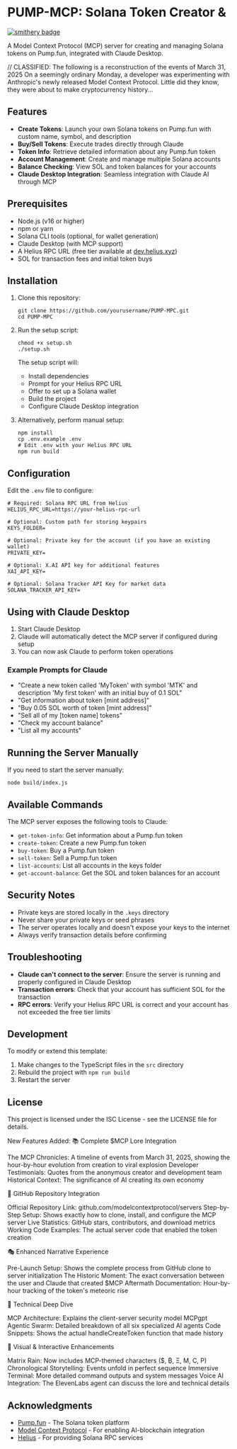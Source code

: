 # PUMP-MCP: Solana Token Creator & 
[![smithery badge](https://smithery.ai/badge/@8bitsats/pump-mcp)](https://smithery.ai/server/@8bitsats/pump-mcp)

A Model Context Protocol (MCP) server for creating and managing Solana tokens on Pump.fun, integrated with Claude Desktop.

// CLASSIFIED: The following is a reconstruction of the events of March 31, 2025
On a seemingly ordinary Monday, a developer was experimenting with Anthropic's newly released Model Context Protocol. Little did they know, they were about to make cryptocurrency history...



## Features

- **Create Tokens**: Launch your own Solana tokens on Pump.fun with custom name, symbol, and description
- **Buy/Sell Tokens**: Execute trades directly through Claude
- **Token Info**: Retrieve detailed information about any Pump.fun token
- **Account Management**: Create and manage multiple Solana accounts
- **Balance Checking**: View SOL and token balances for your accounts
- **Claude Desktop Integration**: Seamless integration with Claude AI through MCP

## Prerequisites

- Node.js (v16 or higher)
- npm or yarn
- Solana CLI tools (optional, for wallet generation)
- Claude Desktop (with MCP support)
- A Helius RPC URL (free tier available at [dev.helius.xyz](https://dev.helius.xyz/))
- SOL for transaction fees and initial token buys

## Installation

1. Clone this repository:
   ```
   git clone https://github.com/yourusername/PUMP-MPC.git
   cd PUMP-MPC
   ```

2. Run the setup script:
   ```
   chmod +x setup.sh
   ./setup.sh
   ```

   The setup script will:
   - Install dependencies
   - Prompt for your Helius RPC URL
   - Offer to set up a Solana wallet
   - Build the project
   - Configure Claude Desktop integration

3. Alternatively, perform manual setup:
   ```
   npm install
   cp .env.example .env
   # Edit .env with your Helius RPC URL
   npm run build
   ```

## Configuration

Edit the `.env` file to configure:

```
# Required: Solana RPC URL from Helius
HELIUS_RPC_URL=https://your-helius-rpc-url

# Optional: Custom path for storing keypairs
KEYS_FOLDER=

# Optional: Private key for the account (if you have an existing wallet)
PRIVATE_KEY=

# Optional: X.AI API key for additional features
XAI_API_KEY=

# Optional: Solana Tracker API Key for market data
SOLANA_TRACKER_API_KEY=
```

## Using with Claude Desktop

1. Start Claude Desktop
2. Claude will automatically detect the MCP server if configured during setup
3. You can now ask Claude to perform token operations

### Example Prompts for Claude

- "Create a new token called 'MyToken' with symbol 'MTK' and description 'My first token' with an initial buy of 0.1 SOL"
- "Get information about token [mint address]"
- "Buy 0.05 SOL worth of token [mint address]"
- "Sell all of my [token name] tokens"
- "Check my account balance"
- "List all my accounts"

## Running the Server Manually

If you need to start the server manually:

```
node build/index.js
```

## Available Commands

The MCP server exposes the following tools to Claude:

- `get-token-info`: Get information about a Pump.fun token
- `create-token`: Create a new Pump.fun token
- `buy-token`: Buy a Pump.fun token
- `sell-token`: Sell a Pump.fun token
- `list-accounts`: List all accounts in the keys folder
- `get-account-balance`: Get the SOL and token balances for an account

## Security Notes

- Private keys are stored locally in the `.keys` directory
- Never share your private keys or seed phrases
- The server operates locally and doesn't expose your keys to the internet
- Always verify transaction details before confirming

## Troubleshooting

- **Claude can't connect to the server**: Ensure the server is running and properly configured in Claude Desktop
- **Transaction errors**: Check that your account has sufficient SOL for the transaction
- **RPC errors**: Verify your Helius RPC URL is correct and your account has not exceeded the free tier limits

## Development

To modify or extend this template:

1. Make changes to the TypeScript files in the `src` directory
2. Rebuild the project with `npm run build`
3. Restart the server

## License

This project is licensed under the ISC License - see the LICENSE file for details.

New Features Added:
📚 Complete $MCP Lore Integration

The MCP Chronicles: A timeline of events from March 31, 2025, showing the hour-by-hour evolution from creation to viral explosion
Developer Testimonials: Quotes from the anonymous creator and development team
Historical Context: The significance of AI creating its own economy

🔧 GitHub Repository Integration

Official Repository Link: github.com/modelcontextprotocol/servers
Step-by-Step Setup: Shows exactly how to clone, install, and configure the MCP server
Live Statistics: GitHub stars, contributors, and download metrics
Working Code Examples: The actual server code that enabled the token creation

🎭 Enhanced Narrative Experience

Pre-Launch Setup: Shows the complete process from GitHub clone to server initialization
The Historic Moment: The exact conversation between the user and Claude that created $MCP
Aftermath Documentation: Hour-by-hour tracking of the token's meteoric rise

🚀 Technical Deep Dive

MCP Architecture: Explains the client-server security model
MCPgpt Agentic Swarm: Detailed breakdown of all six specialized AI agents
Code Snippets: Shows the actual handleCreateToken function that made history

🎨 Visual & Interactive Enhancements

Matrix Rain: Now includes MCP-themed characters ($, ₿, Ξ, M, C, P)
Chronological Storytelling: Events unfold in perfect sequence
Immersive Terminal: More detailed command outputs and system messages
Voice AI Integration: The ElevenLabs agent can discuss the lore and technical details

## Acknowledgments

- [Pump.fun](https://pump.fun) - The Solana token platform
- [Model Context Protocol](https://github.com/anthropics/anthropic-cookbook/tree/main/mcp) - For enabling AI-blockchain integration
- [Helius](https://helius.xyz) - For providing Solana RPC services
